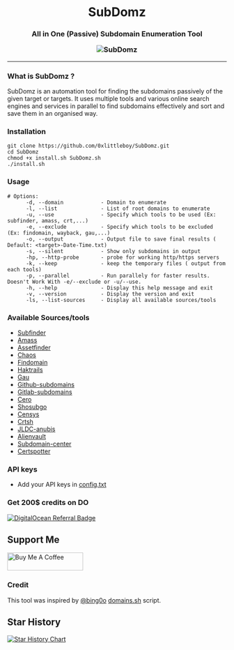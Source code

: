 <h1 align="center">
  <b>SubDomz</b>
  <br>
</h1> 
<h3 align="center">
All in One (Passive) Subdomain Enumeration Tool
</p>

  ![SubDomz](https://github.com/0xPugazh/SubDomz/blob/master/SubDomz.png)

-----------------------------
### What is SubDomz ?
 SubDomz is an automation tool for finding the subdomains passively of the given target or targets. It uses multiple tools and various online search engines and services in parallel to find subdomains effectively and sort and save them in an organised way.


### Installation
```
git clone https://github.com/0xlittleboy/SubDomz.git
cd SubDomz 
chmod +x install.sh SubDomz.sh
./install.sh
```

### Usage
```
# Options:
      -d, --domain            - Domain to enumerate
      -l, --list              - List of root domains to enumerate
      -u, --use               - Specify which tools to be used (Ex: subfinder, amass, crt,...)
      -e, --exclude           - Specify which tools to be excluded (Ex: findomain, wayback, gau,...)
      -o, --output            - Output file to save final results ( Default: <target>-Date-Time.txt)
      -s, --silent            - Show only subdomains in output
      -hp, --http-probe       - probe for working http/https servers
      -k, --keep              - keep the temporary files ( output from each tools)
      -p, --parallel          - Run parallely for faster results. Doesn't Work With -e/--exclude or -u/--use.
      -h, --help              - Display this help message and exit
      -v, --version           - Display the version and exit
      -ls, --list-sources     - Display all available sources/tools
```

### Available Sources/tools
- [Subfinder](https://github.com/projectdiscovery/subfinder)
- [Amass](https://github.com/owasp-amass/amass)
- [Assetfinder](https://github.com/tomnomnom/assetfinder)
- [Chaos](https://github.com/projectdiscovery/chaos-client)
- [Findomain](https://github.com/Findomain/Findomain)
- [Haktrails](https://github.com/hakluke/haktrails)
- [Gau](https://github.com/lc/gau)
- [Github-subdomains](https://github.com/gwen001/github-subdomains)
- [Gitlab-subdomains](https://github.com/gwen001/gitlab-subdomains)
- [Cero](https://github.com/glebarez/cero)
- [Shosubgo](https://github.com/incogbyte/shosubgo)
- [Censys](https://search.censys.io/)
- [Crtsh](https://crt.sh/)
- [JLDC-anubis](https://jldc.me/anubis)
- [Alienvault](https://otx.alienvault.com)
- [Subdomain-center](https://api.subdomain.center)
- [Certspotter](https://api.certspotter.com)

### API keys
+ Add your API keys in [config.txt](https://github.com/0xPugazh/SubDomz/blob/master/config.txt)

### Get 200$ credits on DO
[![DigitalOcean Referral Badge](https://web-platforms.sfo2.cdn.digitaloceanspaces.com/WWW/Badge%201.svg)](https://www.digitalocean.com/?refcode=87789189e3ea&utm_campaign=Referral_Invite&utm_medium=Referral_Program&utm_source=badge)

## Support Me
<a href="https://www.buymeacoffee.com/0xPugazh" target="_blank"><img src="https://cdn.buymeacoffee.com/buttons/default-orange.png" alt="Buy Me A Coffee" height="41" width="174"></a>

### Credit
This tool was inspired by [@bing0o](https://github.com/bing0o) [domains.sh](https://github.com/bing0o/bash_scripting/blob/master/domains.sh) script.

## Star History

<a href="https://star-history.com/#0xPugazh/SubDomz&Date">
  <picture>
    <source media="(prefers-color-scheme: dark)" srcset="https://api.star-history.com/svg?repos=0xPugazh/SubDomz&type=Date&theme=dark" />
    <source media="(prefers-color-scheme: light)" srcset="https://api.star-history.com/svg?repos=0xPugazh/SubDomz&type=Date" />
    <img alt="Star History Chart" src="https://api.star-history.com/svg?repos=0xPugazh/SubDomz&type=Date" />
  </picture>
</a>
